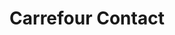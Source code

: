 ---
title: "Carrefour Contact"
url: /scey-sur-saone-et-saint-albin/carrefour-contact/
shop: supermarché
---